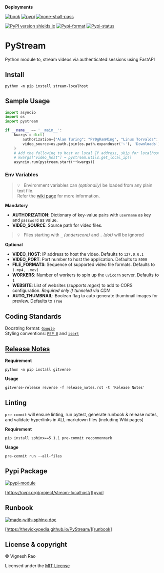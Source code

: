 **Deployments**

[![book][gha_pages_badge]][gha_pages]
[![pypi][gha_pypi_badge]][gha_pypi]
[![none-shall-pass][gha_none_shall_pass_badge]][gha_none_shall_pass]

[![PyPI version shields.io](https://img.shields.io/pypi/v/stream-localhost)][pypi]
[![Pypi-format](https://img.shields.io/pypi/format/stream-localhost)](https://pypi.org/project/stream-localhost/#files)
[![Pypi-status](https://img.shields.io/pypi/status/stream-localhost)][pypi]

# PyStream
Python module to, stream videos via authenticated sessions using FastAPI

## Install
```shell
python -m pip install stream-localhost
```

## Sample Usage
```python
import asyncio
import os
import pystream

if __name__ == '__main__':
    kwargs = dict(
        authorization={"Alan Turing": "Pr0gRamM1ng", "Linus Torvalds": "LinuxOS"},
        video_source=os.path.join(os.path.expanduser('~'), 'Downloads')
    )
    # Add the following to host on local IP address, skip for localhost (127.0.0.1)
    # kwargs["video_host"] = pystream.utils.get_local_ip()
    asyncio.run(pystream.start(**kwargs))
```

### Env Variables
> :bulb: &nbsp; Environment variables can _(optionally)_ be loaded from any plain text file.<br>
> Refer the [wiki page][wiki] for more information.

**Mandatory**
- **AUTHORIZATION**: Dictionary of key-value pairs with `username` as key and `password` as value.
- **VIDEO_SOURCE**: Source path for video files.
> :bulb: &nbsp; Files starting with `_` _(underscore)_ and `.` _(dot)_ will be ignored

**Optional**
- **VIDEO_HOST**: IP address to host the video. Defaults to `127.0.0.1`
- **VIDEO_PORT**: Port number to host the application. Defaults to `8000`
- **FILE_FORMATS**: Sequence of supported video file formats. Defaults to `(.mp4, .mov)`
- **WORKERS**: Number of workers to spin up the `uvicorn` server. Defaults to `1`
- **WEBSITE**: List of websites (_supports regex_) to add to CORS configuration. _Required only if tunneled via CDN_
- **AUTO_THUMBNAIL**: Boolean flag to auto generate thumbnail images for preview. Defaults to `True`

## Coding Standards
Docstring format: [`Google`][google-docs] <br>
Styling conventions: [`PEP 8`][pep8] and [`isort`][isort]

## [Release Notes][release-notes]
**Requirement**
```shell
python -m pip install gitverse
```

**Usage**
```shell
gitverse-release reverse -f release_notes.rst -t 'Release Notes'
```

## Linting
`pre-commit` will ensure linting, run pytest, generate runbook & release notes, and validate hyperlinks in ALL
markdown files (including Wiki pages)

**Requirement**
```shell
pip install sphinx==5.1.1 pre-commit recommonmark
```

**Usage**
```shell
pre-commit run --all-files
```

## Pypi Package
[![pypi-module](https://img.shields.io/badge/Software%20Repository-pypi-1f425f.svg)][pypi-repo]

[https://pypi.org/project/stream-localhost/][pypi]

## Runbook
[![made-with-sphinx-doc](https://img.shields.io/badge/Code%20Docs-Sphinx-1f425f.svg)][sphinx]

[https://thevickypedia.github.io/PyStream/][runbook]

## License & copyright

&copy; Vignesh Rao

Licensed under the [MIT License][license]

[license]: https://github.com/thevickypedia/pystream/blob/master/LICENSE
[pypi]: https://pypi.org/project/stream-localhost
[pypi-repo]: https://packaging.python.org/tutorials/packaging-projects/
[release-notes]: https://github.com/thevickypedia/pystream/blob/master/release_notes.rst
[gha_pages]: https://github.com/thevickypedia/pystream/actions/workflows/pages/pages-build-deployment
[gha_pages_badge]: https://github.com/thevickypedia/pystream/actions/workflows/pages/pages-build-deployment/badge.svg
[gha_pypi]: https://github.com/thevickypedia/pystream/actions/workflows/python-publish.yml
[gha_pypi_badge]: https://github.com/thevickypedia/pystream/actions/workflows/python-publish.yml/badge.svg
[gha_none_shall_pass]: https://github.com/thevickypedia/pystream/actions/workflows/markdown.yml
[gha_none_shall_pass_badge]: https://github.com/thevickypedia/pystream/actions/workflows/markdown.yml/badge.svg
[google-docs]: https://google.github.io/styleguide/pyguide.html#38-comments-and-docstrings
[pep8]: https://www.python.org/dev/peps/pep-0008/
[isort]: https://pycqa.github.io/isort/
[sphinx]: https://www.sphinx-doc.org/en/master/man/sphinx-autogen.html
[runbook]: https://thevickypedia.github.io/PyStream/
[wiki]: https://github.com/thevickypedia/pystream/wiki
